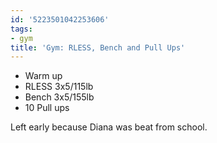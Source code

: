 ```yaml
---
id: '5223501042253606'
tags:
- gym
title: 'Gym: RLESS, Bench and Pull Ups'
---
```


- Warm up
- RLESS 3x5/115lb
- Bench 3x5/155lb
- 10 Pull ups

Left early because Diana was beat from school.
